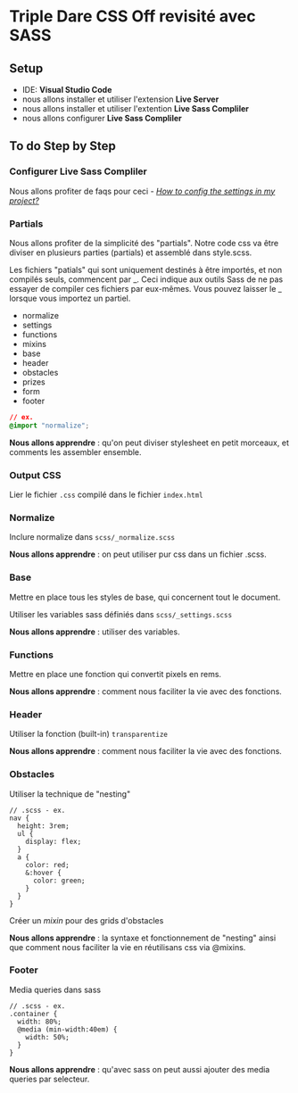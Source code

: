 # Triple Dare CSS Off revisité avec SASS

## Setup

- IDE: **Visual Studio Code**
- nous allons installer et utiliser l'extension **Live Server**
- nous allons installer et utiliser l'extention **Live Sass Compliler**
- nous allons configurer **Live Sass Compliler**

## To do Step by Step

### Configurer **Live Sass Compliler**
Nous allons profiter de faqs pour ceci - [*How to config the settings in my project?*](https://ritwickdey.github.io/vscode-live-sass-compiler/docs/faqs.html)

### Partials

Nous allons profiter de la simplicité des "partials". Notre code css va être diviser en plusieurs parties (partials) et assemblé dans style.scss.


Les fichiers "patials" qui sont uniquement destinés à être importés, et non compilés seuls, commencent par _. Ceci indique aux outils Sass de ne pas essayer de compiler ces fichiers par eux-mêmes. Vous pouvez laisser le _ lorsque vous importez un partiel.

- normalize
- settings
- functions
- mixins
- base
- header
- obstacles
- prizes
- form
- footer

```css
// ex.
@import "normalize";
```

**Nous allons apprendre** : qu'on peut diviser stylesheet en petit morceaux, et comments les assembler ensemble.

### Output CSS

Lier le fichier `.css` compilé dans le fichier `index.html`

### Normalize

Inclure normalize dans `scss/_normalize.scss`

**Nous allons apprendre** : on peut utiliser pur css dans un fichier .scss.

### Base

Mettre en place tous les styles de base, qui concernent tout le document.

Utiliser les variables sass définiés dans `scss/_settings.scss`

**Nous allons apprendre** : utiliser des variables.

### Functions

Mettre en place une fonction qui convertit pixels en rems.

**Nous allons apprendre** : comment nous faciliter la vie avec des fonctions.

### Header

Utiliser la fonction (built-in) `transparentize`

**Nous allons apprendre** : comment nous faciliter la vie avec des fonctions.

### Obstacles

Utiliser la technique de "nesting"

```
// .scss - ex.
nav {
  height: 3rem;
  ul {
    display: flex;
  }
  a {
    color: red;
    &:hover {
      color: green;
    }
  }
}
```

Créer un _mixin_ pour des grids d'obstacles

**Nous allons apprendre** : la syntaxe et fonctionnement de "nesting" ainsi que comment nous faciliter la vie en réutilisans css via @mixins.

### Footer

Media queries dans sass

```
// .scss - ex.
.container {
  width: 80%;
  @media (min-width:40em) {
    width: 50%;
  }
}
```

**Nous allons apprendre** : qu'avec sass on peut aussi ajouter des media queries par selecteur.
